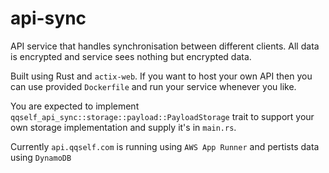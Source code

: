 # api-sync

API service that handles synchronisation between different clients. All data is encrypted and service sees nothing but encrypted data.

Built using Rust and `actix-web`. If you want to host your own API then you can use provided `Dockerfile` and run your service whenever you like. 

You are expected to implement `qqself_api_sync::storage::payload::PayloadStorage` trait to support your own storage implementation and supply it's in `main.rs`. 

Currently `api.qqself.com` is running using `AWS App Runner` and pertists data using `DynamoDB`
